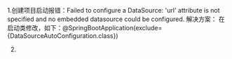 1.创建项目启动报错：Failed to configure a DataSource: 'url' attribute is not specified and no embedded datasource could be configured.
  解决方案：
    在启动类修改，如下：@SpringBootApplication(exclude= {DataSourceAutoConfiguration.class})

2.    